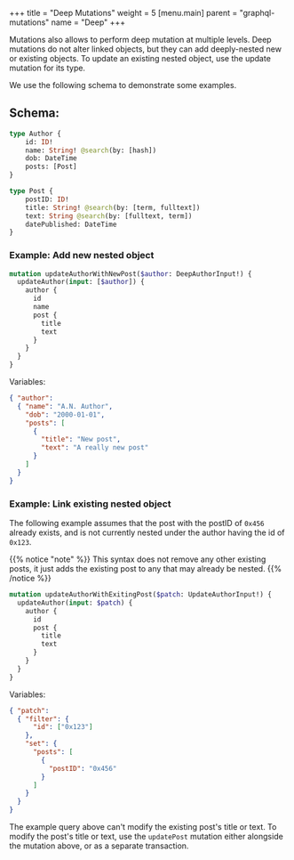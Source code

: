 +++
title = "Deep Mutations"
weight = 5
[menu.main]
    parent = "graphql-mutations"
    name = "Deep"
+++

Mutations also allows to perform deep mutation at multiple levels. Deep mutations do not alter linked objects, but they can add deeply-nested new or existing objects. To update an existing nested object, use the update mutation for its type.

We use the following schema to demonstrate some examples.

## **Schema**:
```graphql
type Author {
	id: ID!
	name: String! @search(by: [hash])
	dob: DateTime
	posts: [Post]
}

type Post {
	postID: ID!
	title: String! @search(by: [term, fulltext])
	text: String @search(by: [fulltext, term])
	datePublished: DateTime
}
```

### **Example**: Add new nested object
```graphql
mutation updateAuthorWithNewPost($author: DeepAuthorInput!) {
  updateAuthor(input: [$author]) {
    author {
      id
      name
      post {
        title
        text
      }
    }
  }
}
```
Variables:
```json
{ "author":
  { "name": "A.N. Author",
    "dob": "2000-01-01",
    "posts": [
      {
        "title": "New post",
        "text": "A really new post"
      }
    ]
  }
}
```

### **Example**: Link existing nested object

The following example assumes that the post with the postID of `0x456` already exists, and is not currently nested under the author having the id of `0x123`.

{{% notice "note" %}}
This syntax does not remove any other existing posts, it just adds the existing post to any that may already be nested.
{{% /notice %}}

```graphql
mutation updateAuthorWithExitingPost($patch: UpdateAuthorInput!) {
  updateAuthor(input: $patch) {
    author {
      id
      post {
        title
        text
      }
    }
  }
}
```
Variables:
```json
{ "patch":
  { "filter": {
      "id": ["0x123"]
    },
    "set": {
      "posts": [
        {
          "postID": "0x456"
        } 
      ]
    }
  }
}
```

The example query above can't modify the existing post's title or text. To modify the post's title or text, use the `updatePost` mutation either alongside the mutation above, or as a separate transaction.

